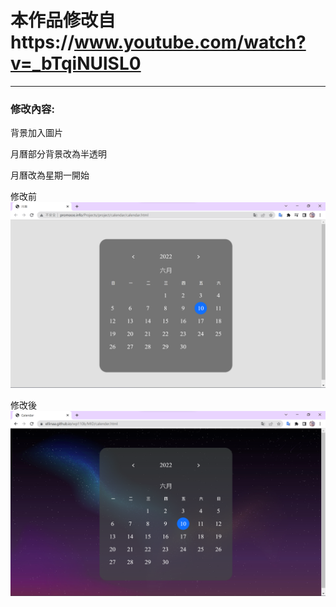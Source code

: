 # 本作品修改自https://www.youtube.com/watch?v=_bTqiNUlSL0
***
### 修改內容:

背景加入圖片

月曆部分背景改為半透明

月曆改為星期一開始

修改前
![image](https://github.com/Ellinaa/wp110b/blob/master/MID/%E4%BF%AE%E6%94%B9%E5%89%8D.png)

修改後
![image](https://github.com/Ellinaa/wp110b/blob/master/MID/%E4%BF%AE%E6%94%B9%E5%BE%8C.png)
